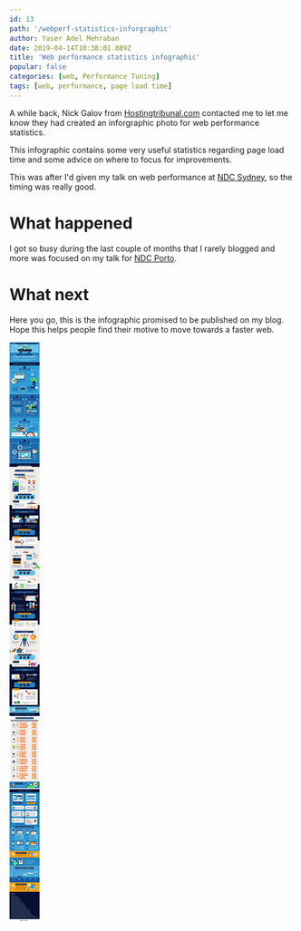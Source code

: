 ```yaml
---
id: 13
path: '/webperf-statistics-inforgraphic'
author: Yaser Adel Mehraban
date: 2019-04-14T10:38:01.889Z
title: 'Web performance statistics infographic'
popular: false
categories: [web, Performance Tuning]
tags: [web, performance, page load time]
---
```


A while back, Nick Galov from [Hostingtribunal.com](https://hostingtribunal.com) contacted me to let me know they had created an inforgraphic photo for web performance statistics.

<!--more-->

This infographic contains some very useful statistics regarding page load time and some advice on where to focus for improvements.

This was after I'd given my talk on web performance at [NDC Sydney](https://ndcsydney.com/talk/need-for-speed-8-performance-tuning-of-your-web-application/), so the timing was really good.

# What happened

I got so busy during the last couple of months that I rarely blogged and more was focused on my talk for [NDC Porto](https://ndcporto.com/talk/need-for-speed-8-performance-tuning-of-your-web-application/).

# What next

Here you go, this is the infographic promised to be published on my blog. Hope this helps people find their motive to move towards a faster web.

![Web performance infographic](Website-Speed-IG.jpg)
